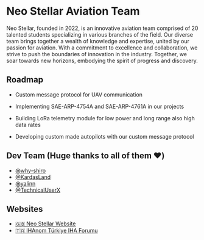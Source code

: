 
# Neo Stellar Aviation Team

Neo Stellar, founded in 2022, is an innovative aviation team comprised of 20 talented students specializing in various branches of the field. Our diverse team brings together a wealth of knowledge and expertise, united by our passion for aviation. With a commitment to excellence and collaboration, we strive to push the boundaries of innovation in the industry. Together, we soar towards new horizons, embodying the spirit of progress and discovery.

## Roadmap

- Custom message protocol for UAV communication

- Implementing SAE-ARP-4754A and SAE-ARP-4761A in our projects 

- Building LoRa telemetry module for low power and long range also high data rates

- Developing custom made autopilots with our custom message protocol


## Dev Team (Huge thanks to all of them ❤️)

- [@why-shiro](https://www.github.com/why-shiro)
- [@KardasLand](https://github.com/KardasLand)
- [@yalinn](https://github.com/yalinn)
- [@TechnicalUserX](https://github.com/TechnicalUserX)


## Websites

- [🇬🇧 Neo Stellar Website](https://neostellar.net)
- [🇹🇷 IHAnom Türkiye IHA Forumu](https://ihanom.com.tr)
